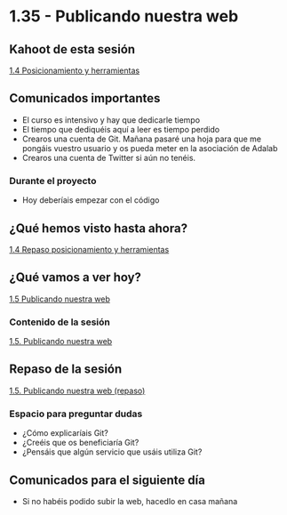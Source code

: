 # 1.35 - Publicando nuestra web

## Kahoot de esta sesión

[1.4 Posicionamiento y herramientas](https://play.kahoot.it/#/k/44d20a8a-0537-49b2-8199-4fce686587cc)


## Comunicados importantes

- El curso es intensivo y hay que dedicarle tiempo
- El tiempo que dediquéis aquí a leer es tiempo perdido
- Crearos una cuenta de Git. Mañana pasaré una hoja para que me pongáis vuestro usuario y os pueda meter en la asociación de Adalab
- Crearos una cuenta de Twitter si aún no tenéis.

### Durante el proyecto

- Hoy deberíais empezar con el código


## ¿Qué hemos visto hasta ahora?

[1.4 Repaso posicionamiento y herramientas](https://drive.google.com/open?id=0B3IpQkIeRKHgbExNV2Mxc1ByMms)


## ¿Qué vamos a ver hoy?

[1.5 Publicando nuestra web](https://drive.google.com/open?id=0B3IpQkIeRKHgV3JLQUtHR3JFazQ)

### Contenido de la sesión

[1.5. Publicando nuestra web](https://adalab.gitbooks.io/curso-programacion-front-end-2018/content/modulo_1/1_5_publicando_nuestra_web.html)


## Repaso de la sesión

[1.5. Publicando nuestra web (repaso)](https://drive.google.com/open?id=0B3IpQkIeRKHgU21MR2hldmltajQ)

### Espacio para preguntar dudas

- ¿Cómo explicaríais Git?
- ¿Creéis que os beneficiaría Git?
- ¿Pensáis que algún servicio que usáis utiliza Git?


## Comunicados para el siguiente día

- Si no habéis podido subir la web, hacedlo en casa mañana
